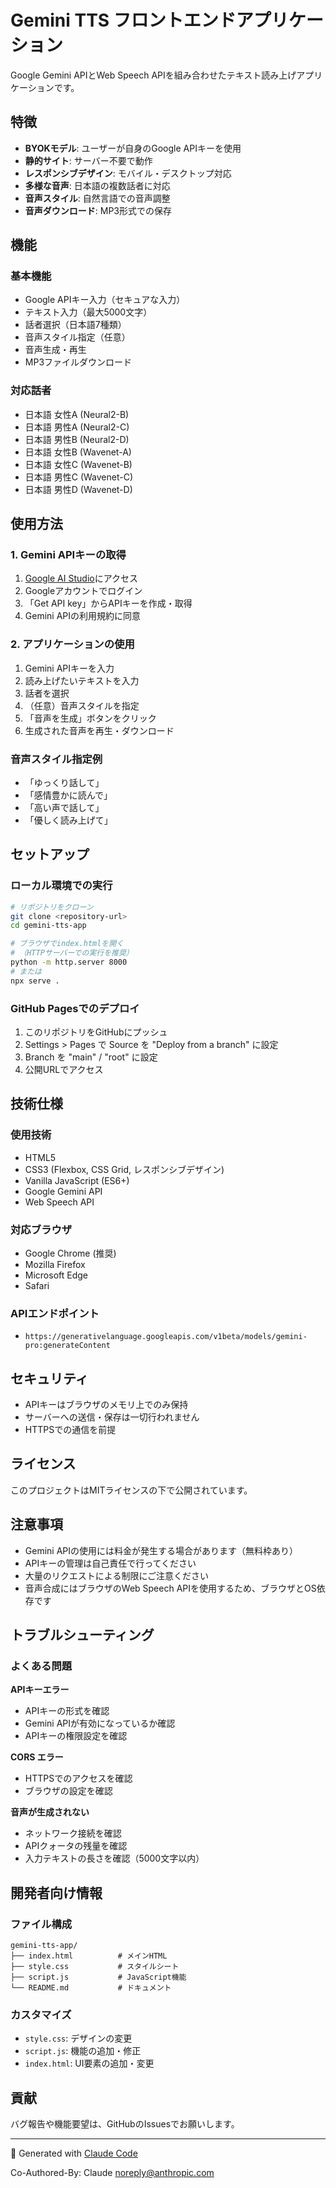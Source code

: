 # Gemini TTS フロントエンドアプリケーション

Google Gemini APIとWeb Speech APIを組み合わせたテキスト読み上げアプリケーションです。

## 特徴

- **BYOKモデル**: ユーザーが自身のGoogle APIキーを使用
- **静的サイト**: サーバー不要で動作
- **レスポンシブデザイン**: モバイル・デスクトップ対応
- **多様な音声**: 日本語の複数話者に対応
- **音声スタイル**: 自然言語での音声調整
- **音声ダウンロード**: MP3形式での保存

## 機能

### 基本機能
- Google APIキー入力（セキュアな入力）
- テキスト入力（最大5000文字）
- 話者選択（日本語7種類）
- 音声スタイル指定（任意）
- 音声生成・再生
- MP3ファイルダウンロード

### 対応話者
- 日本語 女性A (Neural2-B)
- 日本語 男性A (Neural2-C)
- 日本語 男性B (Neural2-D)
- 日本語 女性B (Wavenet-A)
- 日本語 女性C (Wavenet-B)
- 日本語 男性C (Wavenet-C)
- 日本語 男性D (Wavenet-D)

## 使用方法

### 1. Gemini APIキーの取得
1. [Google AI Studio](https://makersuite.google.com/)にアクセス
2. Googleアカウントでログイン
3. 「Get API key」からAPIキーを作成・取得
4. Gemini APIの利用規約に同意

### 2. アプリケーションの使用
1. Gemini APIキーを入力
2. 読み上げたいテキストを入力
3. 話者を選択
4. （任意）音声スタイルを指定
5. 「音声を生成」ボタンをクリック
6. 生成された音声を再生・ダウンロード

### 音声スタイル指定例
- 「ゆっくり話して」
- 「感情豊かに読んで」
- 「高い声で話して」
- 「優しく読み上げて」

## セットアップ

### ローカル環境での実行
```bash
# リポジトリをクローン
git clone <repository-url>
cd gemini-tts-app

# ブラウザでindex.htmlを開く
# （HTTPサーバーでの実行を推奨）
python -m http.server 8000
# または
npx serve .
```

### GitHub Pagesでのデプロイ
1. このリポジトリをGitHubにプッシュ
2. Settings > Pages で Source を "Deploy from a branch" に設定
3. Branch を "main" / "root" に設定
4. 公開URLでアクセス

## 技術仕様

### 使用技術
- HTML5
- CSS3 (Flexbox, CSS Grid, レスポンシブデザイン)
- Vanilla JavaScript (ES6+)
- Google Gemini API
- Web Speech API

### 対応ブラウザ
- Google Chrome (推奨)
- Mozilla Firefox
- Microsoft Edge
- Safari

### APIエンドポイント
- `https://generativelanguage.googleapis.com/v1beta/models/gemini-pro:generateContent`

## セキュリティ

- APIキーはブラウザのメモリ上でのみ保持
- サーバーへの送信・保存は一切行われません
- HTTPSでの通信を前提

## ライセンス

このプロジェクトはMITライセンスの下で公開されています。

## 注意事項

- Gemini APIの使用には料金が発生する場合があります（無料枠あり）
- APIキーの管理は自己責任で行ってください
- 大量のリクエストによる制限にご注意ください
- 音声合成にはブラウザのWeb Speech APIを使用するため、ブラウザとOS依存です

## トラブルシューティング

### よくある問題

**APIキーエラー**
- APIキーの形式を確認
- Gemini APIが有効になっているか確認
- APIキーの権限設定を確認

**CORS エラー**
- HTTPSでのアクセスを確認
- ブラウザの設定を確認

**音声が生成されない**
- ネットワーク接続を確認
- APIクォータの残量を確認
- 入力テキストの長さを確認（5000文字以内）

## 開発者向け情報

### ファイル構成
```
gemini-tts-app/
├── index.html          # メインHTML
├── style.css           # スタイルシート
├── script.js           # JavaScript機能
└── README.md           # ドキュメント
```

### カスタマイズ
- `style.css`: デザインの変更
- `script.js`: 機能の追加・修正
- `index.html`: UI要素の追加・変更

## 貢献

バグ報告や機能要望は、GitHubのIssuesでお願いします。

---

🤖 Generated with [Claude Code](https://claude.ai/code)

Co-Authored-By: Claude <noreply@anthropic.com>